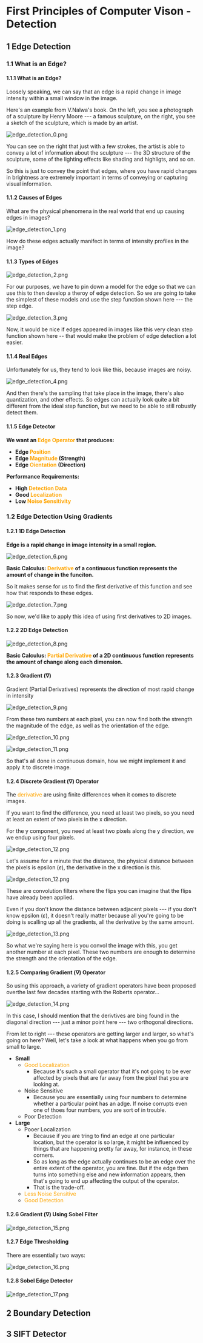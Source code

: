 # First Principles of Computer Vison - Detection

## 1 Edge Detection

### 1.1 What is an Edge?

#### 1.1.1 What is an Edge?

Loosely speaking, we can say that an edge is a rapid change in image intensity within a small window in the image.

Here's an example from V.Nalwa's book. On the left, you see a photograph of a sculpture by Henry Moore --- a famous sculpture, on the right, you see a sketch of the sculpture, which is made by an artist.

![edge_detection_0.png](./images/edge_detection_0.png)

You can see on the right that just with a few strokes, the artist is able to convey a lot of information about the sculpture --- the 3D structure of the sculpture, some of the lighting effects like shading and highligts, and so on.

So this is just to convey the point that edges, where you have rapid changes in brightness are extremely important in terms of conveying or capturing visual information.

#### 1.1.2 Causes of Edges

What are the physical phenomena in the real world that end up causing edges in images?

![edge_detection_1.png](./images/edge_detection_1.png)

How do these edges actually manifect in terms of intensity profiles in the image?

#### 1.1.3 Types of Edges

![edge_detection_2.png](./images/edge_detection_2.png)

For our purposes, we have to pin down a model for the edge so that we can use this to then develop a theroy of edge detection. So we are going to take the simplest of these models and use the step function shown here --- the step edge.

![edge_detection_3.png](./images/edge_detection_3.png)

Now, it would be nice if edges appeared in images like this very clean step function shown here -- that would make the problem of edge detection a lot easier.

#### 1.1.4 Real Edges

Unfortunately for us, they tend to look like this, because images are noisy.

![edge_detection_4.png](./images/edge_detection_4.png)

And then there's the sampling that take place in the image, there's also quantization, and other effects. So edges can actually look quite a bit different from the ideal step function, but we need to be able to still robustly detect them.

#### 1.1.5 Edge Detector

**We want an <span style="color:orange">Edge Operator</span> that produces:**

- **Edge <span style="color:orange">Position</span>**
- **Edge <span style="color:orange">Magnitude</span> (Strength)**
- **Edge <span style="color:orange">Oientation</span> (Direction)**

**Performance Requirements:**

- **High <span style="color:orange">Detection Data</span>**
- **Good <span style="color:orange">Localization</span>**
- **Low <span style="color:orange">Noise Sensitivity</span>**

### 1.2 Edge Detection Using Gradients

#### 1.2.1 1D Edge Detection

**Edge is a rapid change in image intensity in a small region.**

![edge_detection_6.png](./images/edge_detection_6.png)

**Basic Calculus: <span style="color:orange">Derivative</span> of a continuous function represents the amount of change in the funciton.**

So it makes sense for us to find the first derivative of this function and see how that responds to these edges.

![edge_detection_7.png](./images/edge_detection_7.png)

So now, we'd like to apply this idea of using first derivatives to 2D images.

#### 1.2.2 2D Edge Detection

![edge_detection_8.png](./images/edge_detection_8.png)

**Basic Calculus: <span style="color:orange">Partial Derivative</span> of a 2D continuous function represents the amount of change along each dimension.**

#### 1.2.3 Gradient ($\nabla$)

Gradient (Partial Derivatives) represents the direction of most rapid change in intensity

![edge_detection_9.png](./images/edge_detection_9.png)

From these two numbers at each pixel, you can now find both the strength the magnitude of the edge, as well as the orientation of the edge.

![edge_detection_10.png](./images/edge_detection_10.png)

![edge_detection_11.png](./images/edge_detection_11.png)

So that's all done in continuous domain, how we might implement it and apply it to discrete image.

#### 1.2.4 Discrete Gradient ($\nabla$) Operator

The <span style="color:orange">derivative</span> are using finite differences when it comes to discrete images.

If you want to find the difference, you need at least two pixels, so you need at least an extent of two pixels in the x direction.

For the y component, you need at least two pixels along the y direction, we we endup using four pixels.

![edge_detection_12.png](./images/edge_detection_12.png)

Let's assume for a minute that the distance, the physical distance between the pixels is epsilon ($\varepsilon$), the derivative in the x direction is this.

![edge_detection_12.png](./images/edge_detection_12.png)

These are convolution filters where the flips you can imagine that the flips have already been applied.

Even if you don't know the distance between adjacent pixels --- if you don't know epsilon ($\varepsilon$), it doesn't really matter because all you're going to be doing is scalling up all the gradients, all the derivative by the same amount.

![edge_detection_13.png](./images/edge_detection_13.png)

So what we're saying here is you convol the image with this, you get another number at each pixel. These two numbers are enough to determine the strength and the orientation of the edge.

#### 1.2.5 Comparing Gradient ($\nabla$) Operator

So using this approach, a variety of gradient operators have been proposed overthe last few decades starting with the Roberts operator...

![edge_detection_14.png](./images/edge_detection_14.png)

In this case, I should mention that the derivtives are bing found in the diagonal direction --- just a minor point here --- two orthogonal directions.

From let to right --- these operators are getting larger and larger, so what's going on here? Well, let's take a look at what happens when you go from small to large.

- **Small**
  - <span style="color:orange">Good Localization</span>
    - Because it's such a small operator that it's not going to be ever affected by pixels that are far away from the pixel that you are looking at.
  - Noise Sensitive
    - Because you are essentially using four numbers to determine whether a particular point has an adge. If noise corrupts even one of thoes four numbers, you are sort of in trouble.
  - Poor Detection
- **Large**
  - Pooer Localization
    - Because if you are tring to find an edge at one particular location, but the operator is so large, it might be influenced by things that are happening pretty far away, for instance, in these corners.
    - So as long as the edge actually continues to be an edge over the entire extent of the operator, you are fine. But if the edge then turns into something else and new information appears, then that's going to end up affecting the output of the operator.
    - That is the trade-off.
  - <span style="color:orange">Less Noise Sensitive</span>
  - <span style="color:orange">Good Detection</span>

#### 1.2.6 Gradient ($\nabla$) Using Sobel Filter

![edge_detection_15.png](./images/edge_detection_15.png)

#### 1.2.7 Edge Thresholding

There are essentially two ways:

![edge_detection_16.png](./images/edge_detection_16.png)

#### 1.2.8 Sobel Edge Detector

![edge_detection_17.png](./images/edge_detection_17.png)

## 2 Boundary Detection

## 3 SIFT Detector
